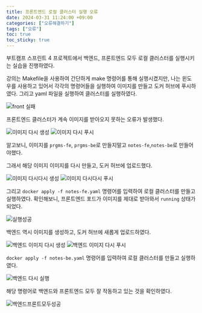 ```yaml
---
title: 프론트엔드 로컬 클러스터 실행 오류
date: 2024-03-31 11:24:00 +09:00
categories: ["오류해결하기"]
tags: ["오류"]
toc: true
toc_sticky: true
---
```


부트캠프 스프린트 4 프로젝트에서 백엔드, 프론트엔드 모두 로컬 클러스터를 실행시키는 실습을 진행하였다.

강의는 Makefile을 사용하여 간단하게 make 명령어를 통해 실행시켰지만, 나는 윈도우를 사용하고 있어서 각각의 명령어들을 실행하여 이미지를 만들고 도커 허브에 푸시하였다. 그리고 yaml 파일을 실행하여 클러스터를 실행하였다.

![front 실패](https://github.com/hyemin12/hyemin12.github.io/assets/66300732/143d1de3-06c0-4998-aac7-ffc1410a29af)

프론트엔드 클러스터가 계속 이미지를 받아오지 못하는 오류가 발생했다.

![이미지 다시 생성](https://github.com/hyemin12/hyemin12.github.io/assets/66300732/03614f66-72c7-4887-8ea8-10b2e23d9ca1)
![이미지 다시 푸시](https://github.com/hyemin12/hyemin12.github.io/assets/66300732/10072852-e8b1-4ca1-9fb5-3646ec64403c)

알고보니, 이미지를 `prgms-fe`, `prgms-be`로 만들지말고 `notes-fe`,`notes-be`로 만들어야했다.

그래서 해당 이미지 이미지를 다시 만들고, 도커 허브에 업로드했다.

![이미지 다시다시 생성](https://github.com/hyemin12/hyemin12.github.io/assets/66300732/5a8be436-6f3f-49df-971d-27cc6b32c24b)
![이미지 다시다시 푸시](https://github.com/hyemin12/hyemin12.github.io/assets/66300732/410da3d7-8e1f-48a7-a35d-fec247009c25)

그리고 `docker apply -f notes-fe.yaml` 명령어를 입력하여 로컬 클러스터를 만들고 실행하였다. 확인해보니, 프론트엔드 포드가 이미지를 제대로 받아와서 `running` 상태가 되었다.

![실행성공](https://github.com/hyemin12/hyemin12.github.io/assets/66300732/cda44af9-0cf9-4da2-98ac-7b9cf6fd8a43)

백엔드 역시 이미지를 생성하고, 도커 허브에 새롭게 업로드하였다.

![백엔드 이미지 다시 생성](https://github.com/hyemin12/hyemin12.github.io/assets/66300732/e907a9f5-9565-4273-b6b1-637d8340613e)
![백엔드 이미지 다시 푸시](https://github.com/hyemin12/hyemin12.github.io/assets/66300732/8f451b61-2ca9-4726-bad8-074af3ab939b)

`docker apply -f notes-be.yaml` 명령어를 입력하여 로컬 클러스터를 만들고 실행하였다.

![백엔드 다시 실행](https://github.com/hyemin12/hyemin12.github.io/assets/66300732/9b0b47f6-5940-4055-90da-ba668fa609d6)

해당 명령어로 백엔드와 프론트엔드 모두 잘 작동하고 있는 것을 확인하였다.

![백엔드프론트모두성공](https://github.com/hyemin12/hyemin12.github.io/assets/66300732/68eee1c0-4960-43d1-beff-a0dd1c3924cf)
